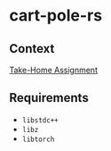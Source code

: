 # cart-pole-rs

## Context

[Take-Home Assignment](https://gist.github.com/meiemari/c952ce679c8d7e5d80f3c94be7c04c29)

## Requirements

- `libstdc++`
- `libz`
- `libtorch`
